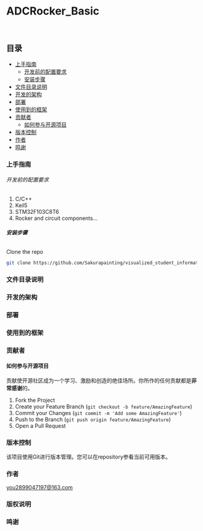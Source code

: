 

# ADCRocker_Basic


<br />

 
## 目录

- [上手指南](#上手指南)
  - [开发前的配置要求](#开发前的配置要求)
  - [安装步骤](#安装步骤)
- [文件目录说明](#文件目录说明)
- [开发的架构](#开发的架构)
- [部署](#部署)
- [使用到的框架](#使用到的框架)
- [贡献者](#贡献者)
  - [如何参与开源项目](#如何参与开源项目)
- [版本控制](#版本控制)
- [作者](#作者)
- [鸣谢](#鸣谢)

### 上手指南



###### 开发前的配置要求

1. C/C++
2. Keil5
3. STM32F103C8T6
4. Rocker and circuit components...

###### **安装步骤**

Clone the repo

```sh
git clone https://github.com/Sakurapainting/visualized_student_information_manage_EasyX
```

### 文件目录说明




### 开发的架构 



### 部署



### 使用到的框架



### 贡献者



#### 如何参与开源项目

贡献使开源社区成为一个学习、激励和创造的绝佳场所。你所作的任何贡献都是**非常感谢**的。


1. Fork the Project
2. Create your Feature Branch (`git checkout -b feature/AmazingFeature`)
3. Commit your Changes (`git commit -m 'Add some AmazingFeature'`)
4. Push to the Branch (`git push origin feature/AmazingFeature`)
5. Open a Pull Request



### 版本控制

该项目使用Git进行版本管理。您可以在repository参看当前可用版本。

### 作者

you2899047197@163.com


### 版权说明


### 鸣谢



